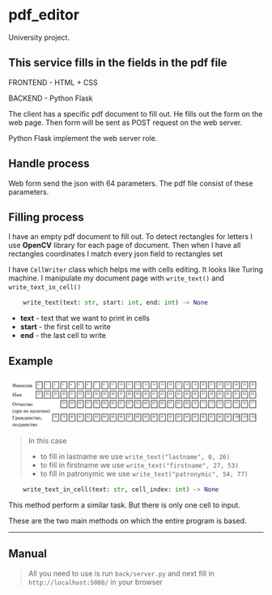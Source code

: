 # pdf_editor
University project. 

## This service fills in the fields in the pdf file

FRONTEND - HTML + CSS

BACKEND  - Python Flask

The client has a specific pdf document to fill out.
He fills out the form on the web page. Then form will be sent as POST request on the web server. 

Python Flask implement the web server role.

## Handle process

Web form send the json with 64 parameters. 
The pdf file consist of these parameters.

## Filling process

I have an empty pdf document to fill out. 
To detect rectangles for letters I use __OpenCV__ library for each page of document.
Then when I have all rectangles coordinates I match every json field to rectangles set

I have `CellWriter` class which helps me with cells editing. It looks like Turing machine.
I manipulate my document page with `write_text()` and `write_text_in_cell()` 
```python
    write_text(text: str, start: int, end: int) -> None
```
* __text__ - text that we want to print in cells
* __start__ - the first cell to write
* __end__ - the last cell to write

## Example

![example1](screenshot/example1.jpg)

>In this case 
> * to fill in lastname we use ```write_text("lastname", 0, 26)``` 
> * to fill in firstname we use ```write_text("firstname", 27, 53)``` 
> * to fill in patronymic we use ```write_text("patronymic", 54, 77)```

```python
    write_text_in_cell(text: str, cell_index: int) -> None
```
This method perform a similar task. But there is only one cell to input.

These are the two main methods on which the entire program is based.

---
## Manual
> All you need to use is run `back/server.py` and next fill in `http://localhost:5000/` 
> in your browser
